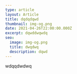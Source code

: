```yaml
---
type: article
layout: Article
title: dqdqdqwd
thumbnail: img-og.png
date: 2021-04-26T22:00:00.000Z
excerpt: dqwddwqwdq
seo:
  image: img-og.png
  title: dwqdwq
  description: dqwd
---
```

wdqqdwdwq